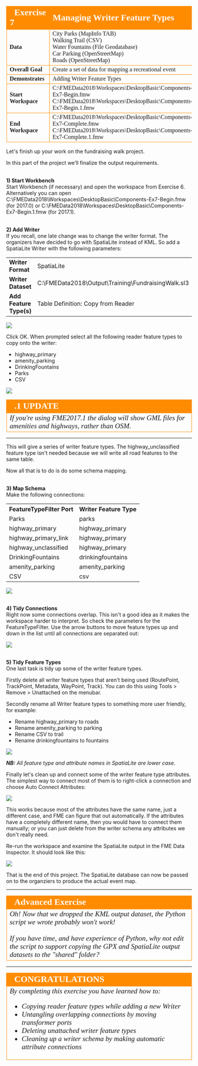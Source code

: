 <!--Exercise Section-->


<table style="border-spacing: 0px;border-collapse: collapse;font-family:serif">
<tr>
<td width=25% style="vertical-align:middle;background-color:darkorange;border: 2px solid darkorange">
<i class="fa fa-cogs fa-lg fa-pull-left fa-fw" style="color:white;padding-right: 12px;vertical-align:text-top"></i>
<span style="color:white;font-size:x-large;font-weight: bold">Exercise 7</span>
</td>
<td style="border: 2px solid darkorange;background-color:darkorange;color:white">
<span style="color:white;font-size:x-large;font-weight: bold">Managing Writer Feature Types</span>
</td>
</tr>

<tr>
<td style="border: 1px solid darkorange; font-weight: bold">Data</td>
<td style="border: 1px solid darkorange">City Parks (MapInfo TAB)<br>Walking Trail (CSV)<br>Water Fountains (File Geodatabase)<br>Car Parking (OpenStreetMap)<br>Roads (OpenStreetMap)</td>
</tr>

<tr>
<td style="border: 1px solid darkorange; font-weight: bold">Overall Goal</td>
<td style="border: 1px solid darkorange">Create a set of data for mapping a recreational event</td>
</tr>

<tr>
<td style="border: 1px solid darkorange; font-weight: bold">Demonstrates</td>
<td style="border: 1px solid darkorange">Adding Writer Feature Types</td>
</tr>

<tr>
<td style="border: 1px solid darkorange; font-weight: bold">Start Workspace</td>
<td style="border: 1px solid darkorange">C:\FMEData2018\Workspaces\DesktopBasic\Components-Ex7-Begin.fmw<br>C:\FMEData2018\Workspaces\DesktopBasic\Components-Ex7-Begin.1.fmw</td>
</tr>

<tr>
<td style="border: 1px solid darkorange; font-weight: bold">End Workspace</td>
<td style="border: 1px solid darkorange">C:\FMEData2018\Workspaces\DesktopBasic\Components-Ex7-Complete.fmw<br>C:\FMEData2018\Workspaces\DesktopBasic\Components-Ex7-Complete.1.fmw</td>
</tr>

</table>


Let's finish up your work on the fundraising walk project.

In this part of the project we’ll finalize the output requirements.


<br>**1) Start Workbench**
<br>Start Workbench (if necessary) and open the workspace from Exercise 6. Alternatively you can open C:\FMEData2018\Workspaces\DesktopBasic\Components-Ex7-Begin.fmw (for 2017.0) or C:\FMEData2018\Workspaces\DesktopBasic\Components-Ex7-Begin.1.fmw (for 2017.1).


<br>**2) Add Writer**
<br>If you recall, one late change was to change the writer format. The organizers have decided to go with SpatiaLite instead of KML. So add a SpatiaLite Writer with the following parameters:

<table style="border: 0px">

<tr>
<td style="font-weight: bold">Writer Format</td>
<td style="">SpatiaLite</td>
</tr>

<tr>
<td style="font-weight: bold">Writer Dataset</td>
<td style="">C:\FMEData2018\Output\Training\FundraisingWalk.sl3</td>
</tr>

<tr>
<td style="font-weight: bold">Add Feature Type(s)</td>
<td style="">Table Definition: Copy from Reader</td>
</tr>

</table>

![](./Images/Img4.234.Ex7.SpatiaLiteWriter.png)

Click OK. When prompted select all the following reader feature types to copy onto the writer:

- highway_primary
- amenity_parking
- DrinkingFountains
- Parks
- CSV

![](./Images/Img4.235.Ex7.FTsToAdd.png)

<!--Updated Section--> 

<table style="border-spacing: 0px">
<tr>
<td style="vertical-align:middle;background-color:darkorange;border: 2px solid darkorange">
<i class="fa fa-bolt fa-lg fa-pull-left fa-fw" style="color:white;padding-right: 12px;vertical-align:text-top"></i>
<span style="color:white;font-size:x-large;font-weight: bold;font-family:serif">.1 UPDATE</span>
</td>
</tr>

<tr>
<td style="border: 1px solid darkorange">
<span style="font-family:serif; font-style:italic; font-size:larger">
If you're using FME2017.1 the dialog will show GML files for amenities and highways, rather than OSM.
</span>
</td>
</tr>
</table>

---

This will give a series of writer feature types. The highway_unclassified feature type isn't needed because we will write all road features to the same table.

Now all that is to do is do some schema mapping.


<br>**3) Map Schema**
<br>Make the following connections:

<table>
<tr><th>FeatureTypeFilter Port</th><th>Writer Feature Type</th></tr>
<tr><td>Parks</td><td>parks</td></tr>
<tr><td>highway_primary</td><td>highway_primary</td></tr>
<tr><td>highway_primary_link</td><td>highway_primary</td></tr>
<tr><td>highway_unclassified</td><td>highway_primary</td></tr>
<tr><td>DrinkingFountains</td><td>drinkingfountains</td></tr>
<tr><td>amenity_parking</td><td>amenity_parking</td></tr>
<tr><td>CSV</td><td>csv</td></tr>
</table>

![](./Images/Img4.236.Ex7.MappedSchema.png)


<br>**4) Tidy Connections**
<br>Right now some connections overlap. This isn't a good idea as it makes the workspace harder to interpret. So check the parameters for the FeatureTypeFilter. Use the arrow buttons to move feature types up and down in the list until all connections are separated out:

![](./Images/Img4.237.Ex7.UntangledMappedSchema.png)


<br>**5) Tidy Feature Types**
<br>One last task is tidy up some of the writer feature types.

Firstly delete all writer feature types that aren't being used (RoutePoint, TrackPoint, Metadata, WayPoint, Track). You can do this using Tools &gt; Remove &gt; Unattached on the menubar.

Secondly rename all Writer feature types to something more user friendly, for example:

- Rename highway_primary to roads
- Rename amenity_parking to parking
- Rename CSV to trail
- Rename drinkingfountains to fountains

![](./Images/Img4.238.Ex7.SchemaRenamed.png)

***NB:*** *All feature type and attribute names in SpatiaLite are lower case.*

Finally let's clean up and connect some of the writer feature type attributes. The simplest way to connect most of them is to right-click a connection and choose Auto Connect Attributes:

![](./Images/Img4.239.Ex7.SchemaAutoConnect.png)

This works because most of the attributes have the same name, just a different case, and FME can figure that out automatically. If the attributes have a completely different name, then you would have to connect them manually; or you can just delete from the writer schema any attributes we don't really need.

Re-run the workspace and examine the SpatiaLite output in the FME Data Inspector. It should look like this:

![](./Images/Img4.240.Ex7.FinalOutput.png)

That is the end of this project. The SpatiaLite database can now be passed on to the organziers to produce the actual event map.

---

<!--Advanced Exercise Section-->

<table style="border-spacing: 0px">
<tr>
<td style="vertical-align:middle;background-color:darkorange;border: 2px solid darkorange">
<i class="fa fa-cogs fa-lg fa-pull-left fa-fw" style="color:white;padding-right: 12px;vertical-align:text-top"></i>
<span style="color:white;font-size:x-large;font-weight: bold;font-family:serif">Advanced Exercise</span>
</td>
</tr>

<tr>
<td style="border: 1px solid darkorange">
<span style="font-family:serif; font-style:italic; font-size:larger">
Oh! Now that we dropped the KML output dataset, the Python script we wrote probably won't work! 
<br><br>If you have time, and have experience of Python, why not edit the script to support copying the GPX and SpatiaLite output datasets to the "shared" folder?
</span>
</td>
</tr>
</table>

---

<!--Exercise Congratulations Section--> 

<table style="border-spacing: 0px">
<tr>
<td style="vertical-align:middle;background-color:darkorange;border: 2px solid darkorange">
<i class="fa fa-thumbs-o-up fa-lg fa-pull-left fa-fw" style="color:white;padding-right: 12px;vertical-align:text-top"></i>
<span style="color:white;font-size:x-large;font-weight: bold;font-family:serif">CONGRATULATIONS</span>
</td>
</tr>

<tr>
<td style="border: 1px solid darkorange">
<span style="font-family:serif; font-style:italic; font-size:larger">
By completing this exercise you have learned how to:
<br>
<ul><li>Copying reader feature types while adding a new Writer</li>
<li>Untangling overlapping connections by moving transformer ports</li>
<li>Deleting unattached writer feature types</li>
<li>Cleaning up a writer schema by making automatic attribute connections</li></ul>
</span>
</td>
</tr>
</table>